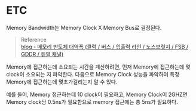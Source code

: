 # ETC

Memory Bandwidth는 Memory Clock X Memory Bus로 결정된다.

> Reference   
> [blog - 메모리 반도체 대역폭 (클럭 / 버스 / 입출력 라인 / 노스브릿지 / FSB / GDDR / 듀얼 채널)](https://blog.naver.com/shakey7/221435517430)   


Memory에 접근하는데 소요되는 시간을 계산하려면, 먼저 Memory에 접근하는데 몇 clock이 소요되는 지 파악한다. 다음으로 Memory Clock 성능을 파악하여 특정 Memory에 접근하는데 몇초가걸리는지 알 수 있다.

예를 들어, Memory 접근하는데 10 clock이 필요하고, Memory Clock이 2GHZ면 Memory clock당 0.5ns가 필요함으로 memory 접근에는 총 5ns가 필요하다.